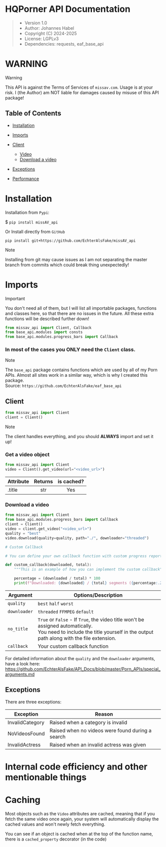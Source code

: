 # HQPorner API Documentation

> - Version 1.0
> - Author: Johannes Habel
> - Copyright (C) 2024-2025
> - License: LGPLv3
> - Dependencies: requests, eaf_base_api

# WARNING
> [!WARNING]
> This API is against the Terms of Services of `missav.com`. Usage is at your risk.
> I (the Author) am NOT liable for damages caused by misuse of this API package!

## Table of Contents
- [Installation](#installation)
- [Imports](#imports)
- [Client](#client)
  - [Video](#get-a-video-object)
  - [Download a video](#download-a-video)

- [Exceptions](#exceptions)
- [Performance](#internal-code-efficiency-and-other-mentionable-things)

# Installation

Installation from `Pypi`:

$ `pip install missAV_api`

Or Install directly from `GitHub`

`pip install git+https://github.com/EchterAlsFake/missAV_api`

> [!NOTE]
> Installing from git may cause issues as I am not separating the master branch
> from commits which could break thing unexpectedly!

# Imports
> [!IMPORTANT]
> You don't need all of them, but I will list all importable packages, functions and classes
> here, so that there are no issues in the future. All these extra functions will be described
> further down!


```python
from missav_api import Client, Callback
from base_api.modules import consts
from base_api.modules.progress_bars import Callback
```

### **In most of the cases you ONLY need the `Client` class.**

> [!NOTE]
> The `base_api` package contains functions which are used by all of my Porn APIs. Almost all sites work in 
> a similar way, which is why I created this package. 
> <br>Source: `https://github.com/EchterAlsFake/eaf_base_api`

## Client

```python
from missav_api import Client
client = Client()
```

> [!NOTE]
> The client handles everything, and you should **ALWAYS** import and set it up!

### Get a video object

```python
from missav_api import Client
video = Client().get_video(url="<video_url>")
```

| Attribute             | Returns | is cached? |
|:----------------------|:-------:|:----------:|
| .title                |   str   |    Yes     |



### Download a video

```python
from missav_api import Client
from base_api.modules.progress_bars import Callback
client = Client()
video = client.get_video("<video_url>")
quality = "best" 
video.download(quality=quality, path="./", downloader="threaded")

# Custom Callback

# You can define your own callback function with custom progress reporting using:

def custom_callback(downloaded, total):
    """This is an example of how you can implement the custom callback"""

    percentage = (downloaded / total) * 100
    print(f"Downloaded: {downloaded} / {total} segments ({percentage:.2f}%)")
```

| Argument     | Options/Description                                                                                                                                                                     |
|--------------|-----------------------------------------------------------------------------------------------------------------------------------------------------------------------------------------|
| `quality`    | `best`  `half`  `worst`                                                                                                                                                                 |
| `downloader` | `threaded`  `FFMPEG`  `default`                                                                                                                                                         |
| `no_title`   | `True` or `False` - If `True`, the video title won't be assigned automatically.           <br/>You need to include the title yourself in the output path along with the file extension. |
| `callback`   | Your custom callback function                                                                                                                                                           |

For detailed information about the `quality` and the `downloader` arguments,
have a look here: https://github.com/EchterAlsFake/API_Docs/blob/master/Porn_APIs/special_arguments.md

## Exceptions
There are three exceptions:

| Exception       | Reason                                           |
|-----------------|--------------------------------------------------|
| InvalidCategory | Raised when a category is invalid                |
| NoVideosFound   | Raised when no videos were found during a search |
| InvalidActress  | Raised when an invalid actress was given         |


# Internal code efficiency and other mentionable things

# Caching
Most objects such as the `Video` attributes are cached, meaning that if you
fetch the same video once again, your system will automatically display the cached
values and won't newly fetch everything.

You can see if an object is cached when at the top of the function name, there is a
`cached_property` decorator (in the code)








